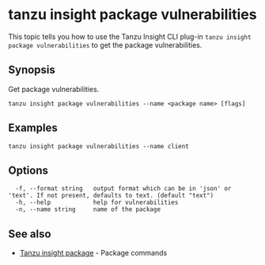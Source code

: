 # tanzu insight package vulnerabilities

This topic tells you how to use the Tanzu Insight CLI plug-in 
`tanzu insight package vulnerabilities` to get the package vulnerabilities.

## <a id='synopsis'></a>Synopsis

Get package vulnerabilities.

```console
tanzu insight package vulnerabilities --name <package name> [flags]
```

## <a id='examples'></a>Examples

```console
tanzu insight package vulnerabilities --name client
```

## <a id='options'></a>Options

```console
  -f, --format string   output format which can be in 'json' or 'text'. If not present, defaults to text. (default "text")
  -h, --help            help for vulnerabilities
  -n, --name string     name of the package
```

## <a id='see-also'></a>See also

* [Tanzu insight package](insight-package.md)	 - Package commands
